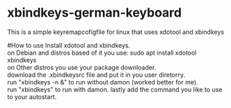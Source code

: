 # xbindkeys-german-keyboard
This is a simple keyremapcofigfile for linux that uses xdotool and xbindkeys

#How to use
Install xdotool and xbindkeys.     
on Debian and distros based of it you use: sudo apt install xdotool xbindkeys         
on Other distros you use your package downloader.         
download the .xbindkeysrc file and put it in you user diretorry.        
run "xbindkeys -n &"  to run without damon (worked better for me).       
run "xbindkeys"  to run with damon.
lastly add the command you like to use to your autostart.     
